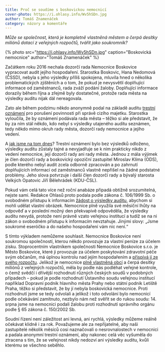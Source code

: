 ```yaml
---
title: Proč se soudíme s boskovickou nemocnicí
cover-photo: https://i.ohlasy.info/Wv5hSDn.jpg
author: Tomáš Znamenáček
category: názory a komentáře
---
```


*Může se společnost, která je kompletně vlastněná městem a čerpá desítky miliónů dotací z veřejných rozpočtů, tvářit jako soukromník?*

{% photo src="https://i.ohlasy.info/Wv5hSDn.jpg" caption="Boskovická nemocnice" author="Tomáš Znamenáček" %}

Začátkem roku 2016 nechala dozorčí rada Nemocnice Boskovice vypracovat audit jejího hospodaření. Starostka Boskovic, Hana Nedomová (ČSSD), nebyla s jeho výsledky příliš spokojena, mluvila hned o několika problematických zjištěních a o tom, že pokud je nevysvětlí doplňující informace od zaměstnanců, rada zváží podání žaloby. Doplňující informace dorazily během října a zřejmě byly dostatečné, protože rada města na výsledky auditu nijak dál nereagovala.

Zato ale během podzimu někdo anonymně podal na základě auditu [trestní oznámení](http://www.ohlasy.info/clanky/2016/12/dalsi-trestni-oznameni.html) pro porušení povinnosti při správě cizího majetku. Starostka vyloučila, že by oznámení podávala rada města – těžko si ale představit, že by za ním stál někdo, kdo nebyl s výsledky utajeného auditu seznámen, tedy někdo mimo okruh rady města, dozorčí rady nemocnice a jejího vedení.

A [jak jsme na tom dnes](http://www.ohlasy.info/clanky/2017/05/audit-nemocnice.html)? Trestní oznámení bylo bez výsledků odloženo, výsledky auditu zůstaly tajné a nevyjadřuje se k nim prakticky nikdo z vedení nemocnice, její dozorčí rady ani rady města. Jednou z mála výjimek je člen dozorčí rady a boskovický opoziční zastupitel Miroslav Klíma (ODS), podle kterého nebyl audit zcela odborně zpracován a po zahrnutí doplňujících informací od zaměstnanců vlastně nepřišel na žádné podstatné problémy. Jeho slova potvrzuje i další člen dozorčí rady a bývalý starosta Velkých Opatovic Jiří Bělehrádek (KDU-ČSL).

Pokud vám celá tato více než roční anabáze připadá obtížně srozumitelná, nejste sami. Redakce Ohlasů proto podala podle zákona č. 106/1999 Sb. o svobodném přístupu k informacím [žádost o výsledky auditu](http://www.infoprovsechny.cz/request/audit_financniho_hospodareni_a_b), abychom si mohli udělat vlastní obrázek. Nemocnice plně využila své měsíční lhůty na odpověď a v poslední možný den překvapivě odpověděla, že výsledky auditu nevydá, protože není právně vzato veřejnou institucí a tudíž se na ni zákon o svobodném přístupu k informacím nevztahuje. Jinými slovy: „Jsme soukromé eseróčko a do našeho hospodaření vám nic není.“

S tímto výkladem nemůžeme souhlasit. Nemocnice Boskovice není soukromou společností, kterou někdo provozuje za vlastní peníze za účelem zisku. Stoprocentním vlastníkem společnosti Nemocnice Boskovice s.r.o. je Město Boskovice, které ji provozuje za účelem poskytování zdravotní péče svým občanům, má úplnou kontrolu nad jejím hospodařením a [přispívá jí ze svého rozpočtu](http://www.ohlasy.info/clanky/2016/03/hospodareni-nemocnice.html). Jelikož je nemocnice [plně vlastněná obcí](https://or.justice.cz/ias/ui/rejstrik-firma.vysledky?subjektId=304319&typ=PLATNY) a čerpá desítky miliónů z veřejných rozpočtů, měla by podle nás podléhat veřejné kontrole, o čemž svědčí i dřívější rozhodnutí různých českých soudů v podobných případech – pokud je podle rozhodnutí Ústavního soudu veřejnou institucí například Dopravní podnik hlavního města Prahy nebo státní podnik Letiště Praha, těžko si představit, že by jí nebyla boskovická nemocnice. Proti rozhodnutí jsme se tedy odvolali a jelikož i toto odvolání bylo nemocnicí podle očekávání zamítnuto, nezbylo nám než svěřit se do rukou soudu: 14. srpna jsme na nemocnici podali žalobu proti rozhodnutí správního orgánu podle § 65 zákona č. 150/2002 Sb.

Soudní řízení není záležitost ani levná, ani rychlá, výsledky můžeme reálně očekávat klidně i za rok. Považujeme ale za nepřijatelné, aby naši zastupitelé několik měsíců cosi naznačovali o nesrovnalostech v nemocnici a padala anonymní trestní oznámení, aby nakonec celá věc vyšuměla do ztracena s tím, že se veřejnost nikdy nedozví ani výsledky auditu, kvůli kterému se všechno seběhlo.
